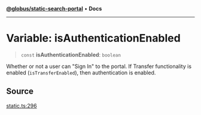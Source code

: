 [**@globus/static-search-portal**](../README.md) • **Docs**

***

# Variable: isAuthenticationEnabled

> `const` **isAuthenticationEnabled**: `boolean`

Whether or not a user can "Sign In" to the portal.
If Transfer functionality is enabled (`isTransferEnabled`), then authentication is enabled.

## Source

[static.ts:296](https://github.com/globus/static-search-portal/blob/427d9e768bedde4f5dc3d367aa2f475355b36dde/static.ts#L296)
